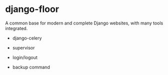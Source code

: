 django-floor
============

A common base for modern and complete Django websites, with many tools integrated.


  * django-celery
  * supervisor
  * login/logout

  * backup command
